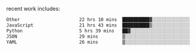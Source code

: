 
<!--<img width="1415" height="100" alt="blu" src="https://github.com/rdsilva01/rdsilva01/assets/101207588/deb060e5-d035-4f09-b511-e3f50605b207">-->

<!-- \> Enthusiastic about developing and building solutions <br>
\> Computer Science and Engineering @ UBI -->

<!-- <a href="https://www.rodrigosilva.live/">personal website</a> 🏁 -->

<!-- ![](https://komarev.com/ghpvc/?username=rdsilva01) -->

recent work includes:
<!--START_SECTION:waka-->

```txt
Other                      22 hrs 10 mins  ██████████▓░░░░░░░░░░░░░░   42.40 %
JavaScript                 21 hrs 43 mins  ██████████▒░░░░░░░░░░░░░░   41.55 %
Python                     5 hrs 39 mins   ██▓░░░░░░░░░░░░░░░░░░░░░░   10.81 %
JSON                       29 mins         ▒░░░░░░░░░░░░░░░░░░░░░░░░   00.96 %
YAML                       26 mins         ▒░░░░░░░░░░░░░░░░░░░░░░░░   00.84 %
```

<!--END_SECTION:waka-->

